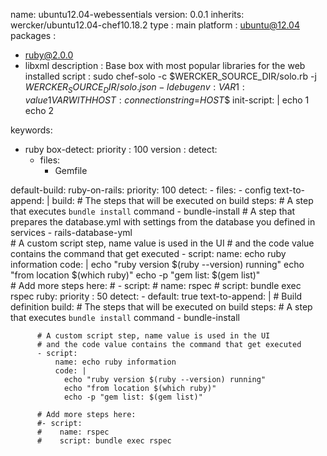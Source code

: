 name: ubuntu12.04-webessentials
version: 0.0.1
inherits: wercker/ubuntu12.04-chef10.18.2
type : main
platform : ubuntu@12.04
packages :
  - ruby@2.0.0
  - libxml
description : Base box with most popular libraries for the web installed
script : sudo chef-solo -c $WERCKER_SOURCE_DIR/solo.rb -j $WERCKER_SOURCE_DIR/solo.json -l debug
env :
  VAR1 : value1
  VARWITHHOST : connectionstring=$$HOST$$
init-script: |
  echo 1
  echo 2

keywords:
  - ruby
box-detect:
  priority : 100
  version : 
  detect:
    - files:
      - Gemfile
      
default-build:
  ruby-on-rails:
    priority: 100
    detect:
      - files:
          - config
    text-to-append: |
      build:
          # The steps that will be executed on build
          steps:
              # A step that executes `bundle install` command
              - bundle-install
              # A step that prepares the database.yml with settings from the database you defined in services
              - rails-database-yml      
              # A custom script step, name value is used in the UI
              # and the code value contains the command that get executed
              - script:
                  name: echo ruby information
                  code: |
                      echo "ruby version $(ruby --version) running"
                      echo "from location $(which ruby)"
                      echo -p "gem list: $(gem list)"      
              # Add more steps here:
              # - script:
              #        name: rspec
              #        script: bundle exec rspec
  ruby:
    priority : 50
    detect:
      - default: true
    text-to-append: |
      # Build definition
      build:
        # The steps that will be executed on build
        steps:
          # A step that executes `bundle install` command
          - bundle-install 
          
          # A custom script step, name value is used in the UI
          # and the code value contains the command that get executed
          - script:
              name: echo ruby information
              code: |
                echo "ruby version $(ruby --version) running"
                echo "from location $(which ruby)"
                echo -p "gem list: $(gem list)"
          
          # Add more steps here:
          #- script:
          #    name: rspec
          #    script: bundle exec rspec
